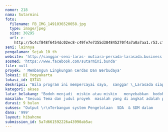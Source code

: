 ```yaml
---
nomor: 218
nama: Sutarmini
foto:
  filename: FB_IMG_1491036520058.jpg
  type: image/jpeg
  size: 30295
  url: >-
    http://5c4cf848f6454dc02ec8-c49fe7e7355d384845270f4a7a0a7aa1.r53.cf2.rackcdn.com/7ccbeb37-38e9-4eff-ae9c-91ae54cbde0f/FB_IMG_1491036520058.jpg
seni: lainnya
pengalaman: Sejak 10 th
website: 'http://sanggar-seni-laras- mutiara-persada-larasada.business.site/'
sosmed: 'https://www.facebook.com/sutarmini.bunda'
file: null
proyek: ' Membangun Lingkungan Cerdas Dan Berbudaya'
lokasi: DI Yogyakarta
lokasi_id: Q3741
deskripsi: "Bila program ini mempercayai saya,  sanggar \_Larasada siap mempertanggung jawabkan secara  acountable & transaran :\r\nNama proyek\t : Membangun Lingkungan Cerdas Dan Berbudaya\r\nRuang lingkup\t : Masyarakat, pendidikan, sosial'.seni dan budaya\_\r\nObyek sasaran\t : Masyarakat seluas-luasnya\_\r\nCara bertindak   : membangun sarana agar masyarakat mencintai budaya tradisi di lingkungan terdekat Outbound,  sekolah alam \_Untuk siswa Dari paud sd SMA\r\n   \t                 Cipta wahana komunal yang berlatar belakang sama usia sama, hobi dll\r\nPelaksana project scr gotong royong, Warga padukuhan Kayen Sindumartani, panti asuan rambanan iminan Bpk Murmadi, Komunitas Mitra Plut DIY, Komunitas Gapura Digital DIY. \r\nResume project dari nominal dana hibah  1 m .   80   % merupakan pengadaan sarana   20 % membangun system,    project terkesan melebar pada scope yang luas namun mengerucut pada budaya humble dg lingkungan   serta  projeck ini melibatkan banyak output baik sebagai subyek project maupun obyek. Project ini    indikator keberhasilanya terukur.\r\nPoject merupakan refleksi dari keinginan manusia yang pada umumnya sejak lama kemudian  menjadi motivasi untuk berproses mencari  jalan penyelesaian masalah,  \r\nDokumen terlampir  merupakan link akan saya kirimkan tersendiri memalui email atau media sendiri yaitu  :\r\nCV, profile Intetitas yang di inisiasi, kegiatan kegiatan sejak 2009 &"
kategori: akses
latar_belakang: "Bodoh menjadi  miskin atau miskin   menyebabkan  bodoh. \r\nBudaya korup aparatur pemerintah karena masyarakatnya tidak kredibel atau masyarakatnya  kemudian  menyebabkan budaya korup,\r\nBudaya korup  pangan menjadi mahal, pendidikan menjadi mahal, mahal =  tidak mampu memiliki, tidak mampu = miskin (relative\r\nMasyarakat miskin tak mampu mensejahterakan keluaganya.\r\nRendahnya tingkat kinerja dan budaya korup aparatur pemerintah ,  bukanlah sebab namun akibat minimnya SDM yang berkredibilitas dan berkompetensi, situasi ini mewabah sejak lama di negeri ini. (relative \r\nRuang yang sempit tak akan mampu menjelaskan yang gamblang namun apapun kita sepakat  terjadinya berbagai krisis dimensional di negara ini faktor penyebab adalah kebodohan dan kemiskinan yang di sebabkan pendidikan baik formal non formal, Pendidikan di negeri ini  tidak cukup membangun masyarakat sampai tataran  faham dan melakukan, namun baru sampai pada tahu  karena hafal dan ambisi menjadi  juara lomba dan bangga,  akibat buruk  gadget di berbagai kalangan, tua muda, kaya miskin, yang mempengarui pola pikir kurang humble terhadap lingkungan dan keluarganya lah yang perlu di minimalis. perlu Membangun hubungan emosional yang lebih berkwalitas  antar keluarga antar tetangga. Melalui kampanye & gathering keluarga serta arisan. \r\nSesungguhnya membangun masyarakat dimulai dari lingkungan keluarga, Rukun Tetangga, dan meluas lagi dan lagi"
masalah: "Sesuai Tema dan judul proyek  masalah yang di angkat adalah pendidikan \r\n. \_ \_ \_ Tingkat pendidikan masyarakat yang rata-rata rendah  sehinga  Cara berpikir yang masih tradisional dan konservatif,  Apatis,  anti hal-hal baru,  etos kerja yang kurang baik, di banyak kondisi emosi mudah di pengarui hal hal yang ngetred dan viral tanpa pertimbangan logis. Labil mudah di pengaruhi  kelompok ini akan di manfaatkan fihak fihak yang tidak menginginkan negara bedaulat dan kokoh. Namun setiap hamba Allah bisa berubah  terinpsirasi dengan hal hal yang sederhana dan mengena.\r\nSehingga melalui project  ini ingin   membangun masyarakat cerdas berbudaya atau lebih pas bila di sebut melalui budaya membangun masyarakat cerdas, budaya dalam hal ini mental spirit masyarakat yang humble dan mampu bersama sama mengupayakan lingkungannya  terdidik tertip aman bahagia sejahtera  melalui pendidikan   baik formal maupun imformal,\r\nMelengkapi masalah pendidikan catatan saya :    \r\nhttps://www.facebook.com/notes/bunda-sutarmini/latar-belakang-program-hibah-cipta-karya-mandiri/10156098273146565/\r\n"
durasi: 9 bulan
sukses: "Output \r\nTerbangun system Pengelolaan  SDA  & SDM dalam     Desa Budaya \r\nTersedia tempat wisata murah  untuk masyarakat \r\nTersedia sekolah alam \r\nOleh oleh desa wisata produksi ibu kube bimasindu \r\nCatatan gurit dlm bentuk dokumen buku \r\n\r\nOutcome\r\nMasyarakat terdekat menikmati budaya tradisi khususnya karawitan dan tari  dengan terfasilitasi alat panggung, sehingga sering adanya pentas di hajatan masyarakat. \r\nLingkungan tua muda laki peremuan pandai bermusik tradisi, \r\nMasyarakat terutama perempuan di sekitar lingkungan tidak lagi mencari nafkah di luar rumah tidak lagi menjadi buruh pabrik  dapat membesarkan anaknya dengan menyambi bekerja di rumah. Karena terbangun desa wisata  \r\nMasyarakat lingkungan sebagai obyek dapat menikmati wisata terjangkau aman bernuansa mendidik, dlm komunitas keluarga serta  kelompok2  sebaya, remaja lansia seni karaoke dll   \r\nAcara caming berbasis budaya hamble bersama masyarakat, \r\nIngatan Budaya adiluhung yang jarang di praktekan dlm keluarga gurit dan macapat maupun parikan\r\n"
dana: '999'
layout: hibahcme
submission_id: 5a7d661592226a43990ab5ac
---
```

